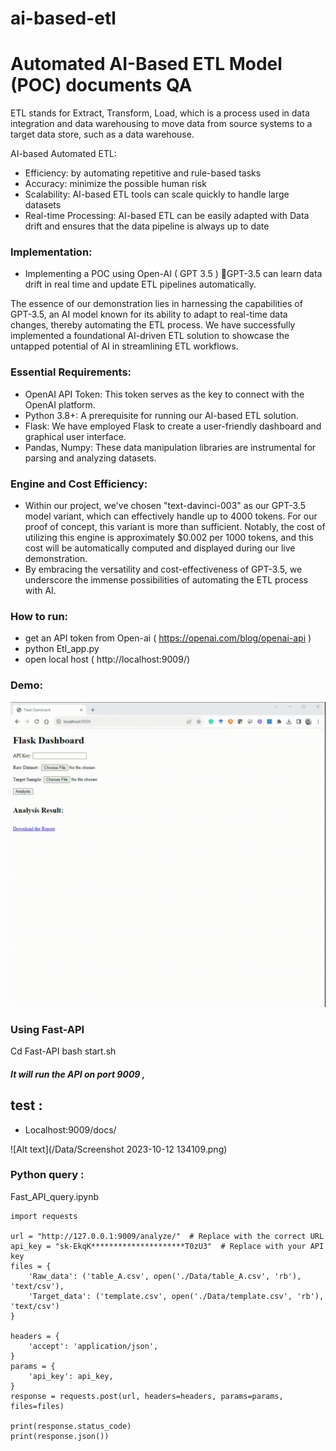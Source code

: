 # ai-based-etl

# Automated AI-Based ETL Model (POC) documents QA

ETL stands for Extract, Transform, Load, which is a process used in data integration and data warehousing to move data from source systems to a target data store, such as a data warehouse.

AI-based Automated ETL:
- Efficiency: by automating repetitive and rule-based tasks 
- Accuracy: minimize the possible human risk 
- Scalability: AI-based ETL tools can scale quickly to handle large datasets
- Real-time Processing: AI-based ETL can be easily adapted with Data drift and ensures that the data pipeline is always up to date


### Implementation:  
- Implementing a POC using Open-AI ( GPT 3.5 ) GPT-3.5 can learn data drift in real time and update ETL pipelines automatically.

The essence of our demonstration lies in harnessing the capabilities of GPT-3.5, an AI model known for its ability to adapt to real-time data changes, thereby automating the ETL process. We have successfully implemented a foundational AI-driven ETL solution to showcase the untapped potential of AI in streamlining ETL workflows.

### Essential Requirements:
- OpenAI API Token: This token serves as the key to connect with the OpenAI platform.
- Python 3.8+: A prerequisite for running our AI-based ETL solution.
- Flask: We have employed Flask to create a user-friendly dashboard and graphical user interface.
- Pandas, Numpy: These data manipulation libraries are instrumental for parsing and analyzing datasets.
### Engine and Cost Efficiency:
- Within our project, we've chosen "text-davinci-003" as our GPT-3.5 model variant, which can effectively handle up to 4000 tokens. For our proof of concept, this variant is more than sufficient. Notably, the cost of utilizing this engine is approximately $0.002 per 1000 tokens, and this cost will be automatically computed and displayed during our live demonstration.
- By embracing the versatility and cost-effectiveness of GPT-3.5, we underscore the immense possibilities of automating the ETL process with AI.

### How to run:
- get an API token from Open-ai ( https://openai.com/blog/openai-api )
- python Etl_app.py
- open local host ( http://localhost:9009/)

### Demo: 
![REST_application](/Data/Babak_EA_2023_10_11.gif)




### Using Fast-API 
Cd Fast-API
bash start.sh
##### It will run the API on port 9009 , 
## test : 
- Localhost:9009/docs/

![Alt text](/Data/Screenshot 2023-10-12 134109.png)


### Python query :
Fast_API_query.ipynb

```
import requests

url = "http://127.0.0.1:9009/analyze/"  # Replace with the correct URL
api_key = "sk-EkqK*********************T0zU3"  # Replace with your API key
files = {
    'Raw_data': ('table_A.csv', open('./Data/table_A.csv', 'rb'), 'text/csv'),
    'Target_data': ('template.csv', open('./Data/template.csv', 'rb'), 'text/csv')
}

headers = {
    'accept': 'application/json',
}
params = {
    'api_key': api_key,
}
response = requests.post(url, headers=headers, params=params, files=files)

print(response.status_code)
print(response.json())
```

















